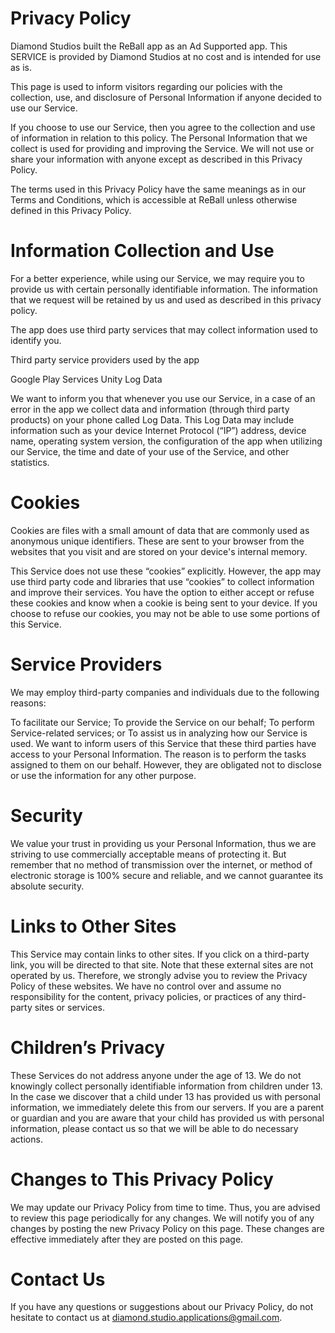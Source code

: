 # Privacy Policy

Diamond Studios built the ReBall app as an Ad Supported app. 
This SERVICE is provided by Diamond Studios at no cost and is intended for use as is.

This page is used to inform visitors regarding our policies with the collection, use, 
and disclosure of Personal Information if anyone decided to use our Service.

If you choose to use our Service, then you agree to the collection and use of information 
in relation to this policy. The Personal Information that we collect is used for providing 
and improving the Service. We will not use or share your information with anyone except as 
described in this Privacy Policy.

The terms used in this Privacy Policy have the same meanings as in our Terms and Conditions, 
which is accessible at ReBall unless otherwise defined in this Privacy Policy.


# Information Collection and Use

For a better experience, while using our Service, we may require you to provide us with 
certain personally identifiable information. The information that we request will be retained 
by us and used as described in this privacy policy.

The app does use third party services that may collect information used to identify you.

Third party service providers used by the app

Google Play Services
Unity
Log Data

We want to inform you that whenever you use our Service, in a case of an error in the app 
we collect data and information (through third party products) on your phone called Log Data. 
This Log Data may include information such as your device Internet Protocol (“IP”) address, 
device name, operating system version, the configuration of the app when utilizing our Service, 
the time and date of your use of the Service, and other statistics.


# Cookies

Cookies are files with a small amount of data that are commonly used as anonymous unique identifiers. 
These are sent to your browser from the websites that you visit and are stored on your device's 
internal memory.

This Service does not use these “cookies” explicitly. However, the app may use third party code 
and libraries that use “cookies” to collect information and improve their services. You have the 
option to either accept or refuse these cookies and know when a cookie is being sent to your device. 
If you choose to refuse our cookies, you may not be able to use some portions of this Service.


# Service Providers

We may employ third-party companies and individuals due to the following reasons:

To facilitate our Service;
To provide the Service on our behalf;
To perform Service-related services; or
To assist us in analyzing how our Service is used.
We want to inform users of this Service that these third parties have access to your Personal Information. 
The reason is to perform the tasks assigned to them on our behalf. However, they are obligated not to 
disclose or use the information for any other purpose.


# Security

We value your trust in providing us your Personal Information, thus we are striving to use commercially 
acceptable means of protecting it. But remember that no method of transmission over the internet, or method 
of electronic storage is 100% secure and reliable, and we cannot guarantee its absolute security.


# Links to Other Sites

This Service may contain links to other sites. If you click on a third-party link, you will be directed to that site. 
Note that these external sites are not operated by us. Therefore, we strongly advise you to review the Privacy 
Policy of these websites. We have no control over and assume no responsibility for the content, privacy policies, 
or practices of any third-party sites or services.


# Children’s Privacy

These Services do not address anyone under the age of 13. We do not knowingly collect personally identifiable information 
from children under 13. In the case we discover that a child under 13 has provided us with personal information, 
we immediately delete this from our servers. If you are a parent or guardian and you are aware that your child has provided 
us with personal information, please contact us so that we will be able to do necessary actions.


# Changes to This Privacy Policy

We may update our Privacy Policy from time to time. Thus, you are advised to review this page periodically for any changes. 
We will notify you of any changes by posting the new Privacy Policy on this page. These changes are effective immediately 
after they are posted on this page.

# Contact Us

If you have any questions or suggestions about our Privacy Policy, do not hesitate to contact us at 
diamond.studio.applications@gmail.com.
